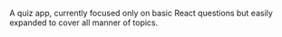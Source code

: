A quiz app, currently focused only on basic React questions but easily expanded to cover all manner of topics.
